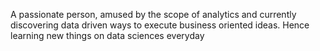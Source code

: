 A passionate person, amused by the scope of analytics and currently discovering data driven ways to execute business oriented ideas. Hence learning new things on data sciences everyday

<!---
AninditaMitra/AninditaMitra is a ✨ special ✨ repository because its `README.md` (this file) appears on your GitHub profile.
You can click the Preview link to take a look at your changes.
--->
